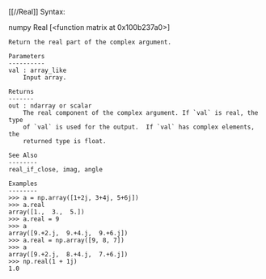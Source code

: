 [[//Real]]
Syntax:

  numpy Real [<function matrix at 0x100b237a0>]


    Return the real part of the complex argument.

    Parameters
    ----------
    val : array_like
        Input array.

    Returns
    -------
    out : ndarray or scalar
        The real component of the complex argument. If `val` is real, the type
        of `val` is used for the output.  If `val` has complex elements, the
        returned type is float.

    See Also
    --------
    real_if_close, imag, angle

    Examples
    --------
    >>> a = np.array([1+2j, 3+4j, 5+6j])
    >>> a.real
    array([1.,  3.,  5.])
    >>> a.real = 9
    >>> a
    array([9.+2.j,  9.+4.j,  9.+6.j])
    >>> a.real = np.array([9, 8, 7])
    >>> a
    array([9.+2.j,  8.+4.j,  7.+6.j])
    >>> np.real(1 + 1j)
    1.0

    
